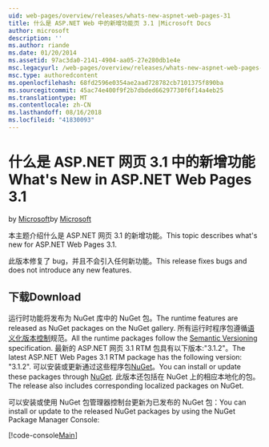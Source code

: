```yaml
---
uid: web-pages/overview/releases/whats-new-aspnet-web-pages-31
title: 什么是 ASP.NET Web 中的新增功能页 3.1 |Microsoft Docs
author: microsoft
description: ''
ms.author: riande
ms.date: 01/20/2014
ms.assetid: 97ac3da0-2141-4904-aa05-27e280db1e4e
msc.legacyurl: /web-pages/overview/releases/whats-new-aspnet-web-pages-31
msc.type: authoredcontent
ms.openlocfilehash: 68fd2596e0354ae2aad728782cb7101375f890ba
ms.sourcegitcommit: 45ac74e400f9f2b7dbded66297730f6f14a4eb25
ms.translationtype: MT
ms.contentlocale: zh-CN
ms.lasthandoff: 08/16/2018
ms.locfileid: "41830093"
---
```

<a name="whats-new-in-aspnet-web-pages-31"></a><span data-ttu-id="c74f5-102">什么是 ASP.NET 网页 3.1 中的新增功能</span><span class="sxs-lookup"><span data-stu-id="c74f5-102">What's New in ASP.NET Web Pages 3.1</span></span>
====================
<span data-ttu-id="c74f5-103">by [Microsoft](https://github.com/microsoft)</span><span class="sxs-lookup"><span data-stu-id="c74f5-103">by [Microsoft](https://github.com/microsoft)</span></span>

<span data-ttu-id="c74f5-104">本主题介绍什么是 ASP.NET 网页 3.1 的新增功能。</span><span class="sxs-lookup"><span data-stu-id="c74f5-104">This topic describes what's new for ASP.NET Web Pages 3.1.</span></span>

<span data-ttu-id="c74f5-105">此版本修复了 bug，并且不会引入任何新功能。</span><span class="sxs-lookup"><span data-stu-id="c74f5-105">This release fixes bugs and does not introduce any new features.</span></span>

<a id="download"></a>
## <a name="download"></a><span data-ttu-id="c74f5-106">下载</span><span class="sxs-lookup"><span data-stu-id="c74f5-106">Download</span></span>

<span data-ttu-id="c74f5-107">运行时功能将发布为 NuGet 库中的 NuGet 包。</span><span class="sxs-lookup"><span data-stu-id="c74f5-107">The runtime features are released as NuGet packages on the NuGet gallery.</span></span> <span data-ttu-id="c74f5-108">所有运行时程序包遵循[语义化版本控制](http://semver.org/)规范。</span><span class="sxs-lookup"><span data-stu-id="c74f5-108">All the runtime packages follow the [Semantic Versioning](http://semver.org/) specification.</span></span> <span data-ttu-id="c74f5-109">最新的 ASP.NET 网页 3.1 RTM 包具有以下版本:"3.1.2"。</span><span class="sxs-lookup"><span data-stu-id="c74f5-109">The latest ASP.NET Web Pages 3.1 RTM package has the following version: "3.1.2".</span></span> <span data-ttu-id="c74f5-110">可以安装或更新通过这些程序包[NuGet](http://www.nuget.org/packages/Microsoft.AspNet.WebPages/)。</span><span class="sxs-lookup"><span data-stu-id="c74f5-110">You can install or update these packages through [NuGet](http://www.nuget.org/packages/Microsoft.AspNet.WebPages/).</span></span> <span data-ttu-id="c74f5-111">此版本还包括在 NuGet 上的相应本地化的包。</span><span class="sxs-lookup"><span data-stu-id="c74f5-111">The release also includes corresponding localized packages on NuGet.</span></span>

<span data-ttu-id="c74f5-112">可以安装或使用 NuGet 包管理器控制台更新为已发布的 NuGet 包：</span><span class="sxs-lookup"><span data-stu-id="c74f5-112">You can install or update to the released NuGet packages by using the NuGet Package Manager Console:</span></span>

[!code-console[Main](whats-new-aspnet-web-pages-31/samples/sample1.cmd)]

